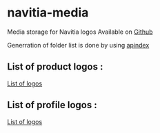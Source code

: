 # navitia-media
Media storage for Navitia logos 
Available on [Github](https://github.com/CanalTP/navitia-media/tree/main/logos/products)

Generration of folder list is done by using [apindex](https://github.com/libthinkpad/apindex)

## List of product logos :
[List of logos](./logos/products/index.html)

## List of profile logos :
[List of logos](./logos/profiles/index.html)
